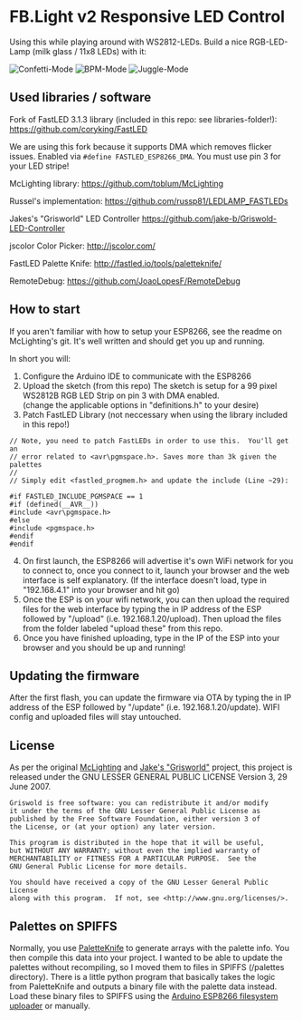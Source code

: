 # FB.Light v2 Responsive LED Control

Using this while playing around with WS2812-LEDs. Build a nice RGB-LED-Lamp (milk glass / 11x8 LEDs) with it:

![Confetti-Mode](https://breakout.bernis-hideout.de/git/FB.Light-v2/confetti_1_small.gif)
![BPM-Mode](https://breakout.bernis-hideout.de/git/FB.Light-v2/bpm_small.gif)
![Juggle-Mode](https://breakout.bernis-hideout.de/git/FB.Light-v2/juggle_small.gif)

## Used libraries / software

Fork of FastLED 3.1.3 library (included in this repo: see libraries-folder!):
https://github.com/coryking/FastLED

We are using this fork because it supports DMA which removes flicker issues. Enabled via `#define FASTLED_ESP8266_DMA`. You must use pin 3 for your LED stripe!

McLighting library:
https://github.com/toblum/McLighting

Russel's implementation:
https://github.com/russp81/LEDLAMP_FASTLEDs

Jakes's "Grisworld" LED Controller
https://github.com/jake-b/Griswold-LED-Controller

jscolor Color Picker:
http://jscolor.com/

FastLED Palette Knife:
http://fastled.io/tools/paletteknife/

RemoteDebug:
https://github.com/JoaoLopesF/RemoteDebug

## How to start

If you aren't familiar with how to setup your ESP8266, see the readme on McLighting's git.  It's well written and should get you up and running.

In short you will:

1.  Configure the Arduino IDE to communicate with the ESP8266
2.  Upload the sketch (from this repo) The sketch is setup for a 99 pixel WS2812B RGB LED Strip on pin 3 with DMA enabled.   
    (change the applicable options in "definitions.h" to your desire)
3.  Patch FastLED Library (not neccessary when using the library included in this repo!)

```arduino
// Note, you need to patch FastLEDs in order to use this.  You'll get an
// error related to <avr\pgmspace.h>. Saves more than 3k given the palettes
//
// Simply edit <fastled_progmem.h> and update the include (Line ~29):

#if FASTLED_INCLUDE_PGMSPACE == 1
#if (defined(__AVR__))
#include <avr\pgmspace.h>
#else
#include <pgmspace.h>
#endif
#endif
```

4.  On first launch, the ESP8266 will advertise it's own WiFi network for you to connect to, once you connect to it, launch your browser
    and the web interface is self explanatory.  (If the interface doesn't load, type in "192.168.4.1" into your browser and hit go)
5.  Once the ESP is on your wifi network, you can then upload the required files for the web interface by typing the in IP address
    of the ESP followed by "/upload" (i.e. 192.168.1.20/upload).  Then upload the files from the folder labeled "upload these" from this         repo. 
6.  Once you have finished uploading, type in the IP of the ESP into your browser and you should be up and running!

## Updating the firmware

After the first flash, you can update the firmware via OTA by typing the in IP address of the ESP followed by "/update" (i.e. 192.168.1.20/update). WIFI config and uploaded files will stay untouched.

## License

As per the original [McLighting](https://github.com/toblum/McLighting) and [Jake's "Grisworld"](https://github.com/jake-b/Griswold-LED-Controller) project, this project is released under the GNU LESSER GENERAL PUBLIC LICENSE Version 3, 29 June 2007.

	Griswold is free software: you can redistribute it and/or modify
	it under the terms of the GNU Lesser General Public License as 
	published by the Free Software Foundation, either version 3 of 
	the License, or (at your option) any later version.

	This program is distributed in the hope that it will be useful,
	but WITHOUT ANY WARRANTY; without even the implied warranty of
	MERCHANTABILITY or FITNESS FOR A PARTICULAR PURPOSE.  See the
	GNU General Public License for more details.

	You should have received a copy of the GNU Lesser General Public License
	along with this program.  If not, see <http://www.gnu.org/licenses/>.

## Palettes on SPIFFS

Normally, you use [PaletteKnife](http://fastled.io/tools/paletteknife/) to generate arrays with the palette info.  You then compile this data into your project.  I wanted to be able to update the palettes without recompiling, so I moved them to files in SPIFFS (/palettes directory).  There is a little python program that basically takes the logic from PaletteKnife and outputs a binary file with the palette data instead.  Load these binary files to SPIFFS using the [Arduino ESP8266 filesystem uploader](https://github.com/esp8266/arduino-esp8266fs-plugin) or manually.
